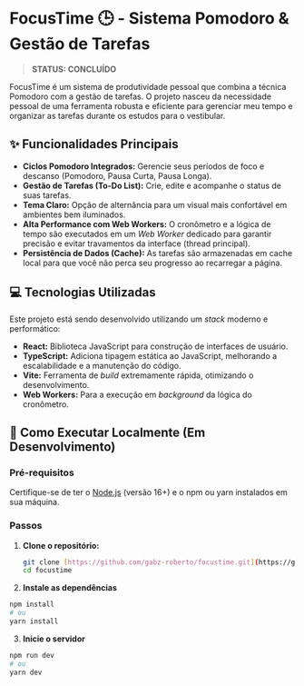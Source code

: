 # FocusTime 🕒 - Sistema Pomodoro & Gestão de Tarefas

> **STATUS: CONCLUÍDO**

FocusTime é um sistema de produtividade pessoal que combina a técnica Pomodoro
com a gestão de tarefas. O projeto nasceu da necessidade pessoal de uma
ferramenta robusta e eficiente para gerenciar meu tempo e organizar as tarefas
durante os estudos para o vestibular.

## ✨ Funcionalidades Principais

- **Ciclos Pomodoro Integrados:** Gerencie seus períodos de foco e descanso
  (Pomodoro, Pausa Curta, Pausa Longa).
- **Gestão de Tarefas (To-Do List):** Crie, edite e acompanhe o status de suas
  tarefas.
- **Tema Claro:** Opção de alternância para um visual mais confortável em
  ambientes bem iluminados.
- **Alta Performance com Web Workers:** O cronômetro e a lógica de tempo são
  executados em um _Web Worker_ dedicado para garantir precisão e evitar
  travamentos da interface (thread principal).
- **Persistência de Dados (Cache):** As tarefas são armazenadas em cache local
  para que você não perca seu progresso ao recarregar a página.

## 💻 Tecnologias Utilizadas

Este projeto está sendo desenvolvido utilizando um _stack_ moderno e
performático:

- **React:** Biblioteca JavaScript para construção de interfaces de usuário.
- **TypeScript:** Adiciona tipagem estática ao JavaScript, melhorando a
  escalabilidade e a manutenção do código.
- **Vite:** Ferramenta de _build_ extremamente rápida, otimizando o
  desenvolvimento.
- **Web Workers:** Para a execução em _background_ da lógica do cronômetro.

## 🚀 Como Executar Localmente (Em Desenvolvimento)

### Pré-requisitos

Certifique-se de ter o [Node.js](https://nodejs.org/en/) (versão 16+) e o npm ou
yarn instalados em sua máquina.

### Passos

1. **Clone o repositório:**

   ```bash
   git clone [https://github.com/gabz-roberto/focustime.git](https://github.com/gabz-roberto/focustime.git)
   cd focustime

   ```

2. **Instale as dependências**

```bash
npm install
# ou
yarn install
```

3. **Inicie o servidor**

```bash
npm run dev
# ou
yarn dev
```
